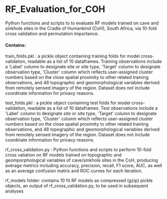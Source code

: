 # RF_Evaluation_for_COH
Python functions and scripts to to evaluate RF models trained on cave and sinkhole sites in the Cradle of Humankind (CoH), South Africa, via 10-fold cross validation and permutation importance. 

#### Contains:
train_folds.pkl : a pickle object containing training folds for model cross-validation, readable as a list of 10 dataframes. Training observations include a 'Label' column to designate site or site type, 'Target' column to designate observation type, 'Cluster' column which reflects user-assigned cluster numbers based on the close spatial proximity to other related training observations, and 48 topographic and geomorphological variables derived from remotely sensed imagery of the region. Dataset does not include coordinate information for privacy reasons.

test_folds.pkl : a pickle object containing test folds for model cross-validation, readable as a list of 10 dataframes. Test observations include a 'Label' column to designate site or site type, 'Target' column to designate observation type, 'Cluster' column which reflects user-assigned cluster numbers based on the close spatial proximity to other related training observations, and 48 topographic and geomorphological variables derived from remotely sensed imagery of the region. Dataset does not include coordinate information for privacy reasons.

rf_cross_validation.py : Python functions and scripts to perform 10-fold cross valiation on RF models trained on topographic and geomporphological variables of cave/sinkhole sites in the CoH, producing average metrics including accuracy, precision, recall, F1 score, AUC, as well as an average confusion matrix and ROC curves for each iteration.

rf_models folder: contains 10 fit RF models as compressed (gzip) pickle objects, an output of rf_cross_validation.py, to be used in subsequent analyses
